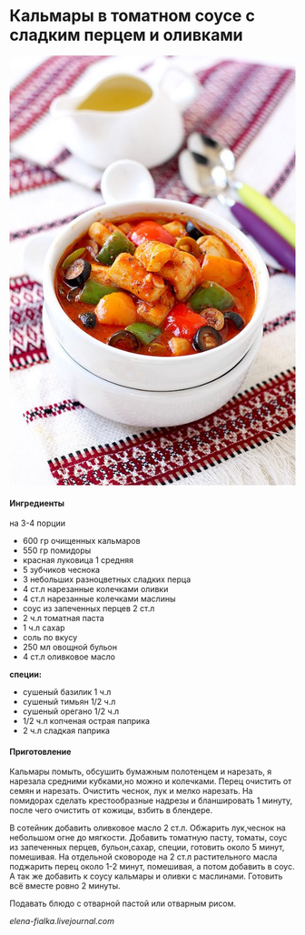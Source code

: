 ﻿---
image: ../pics/e5115d4812876ccd26e5bb3e3e1e4220.jpg
---
# Кальмары в томатном соусе с сладким перцем и оливками

![Кальмары в томатном соусе с сладким перцем и оливками](../pics/e5115d4812876ccd26e5bb3e3e1e4220.jpg)

#### Ингредиенты
на 3-4 порции

* 600 гр очищенных кальмаров
* 550 гр помидоры
* красная луковица 1 средняя
* 5 зубчиков чеснока
* 3 небольших разноцветных сладких перца
* 4 ст.л нарезанные колечками оливки
* 4 ст.л нарезанные колечками маслины
* соус из запеченных перцев 2 ст.л
* 2 ч.л томатная паста
* 1 ч.л сахар
* соль по вкусу
* 250 мл овощной бульон
* 4 ст.л оливковое масло

**специи:**

* сушеный базилик 1 ч.л
* сушеный тимьян 1/2 ч.л
* сушеный орегано 1/2 ч.л
* 1/2 ч.л копченая острая паприка
* 2 ч.л сладкая паприка

#### Приготовление

Кальмары помыть, обсушить бумажным полотенцем и нарезать, я нарезала средними кубками,но можно и колечками. Перец очистить от семян и нарезать. Очистить чеснок, лук и мелко нарезать. На помидорах сделать крестообразные надрезы и бланшировать 1 минуту, после чего очистить от кожицы, взбить в блендере.

В сотейник добавить оливковое масло 2 ст.л. Обжарить лук,чеснок на небольшом огне до мягкости. Добавить томатную пасту, томаты, соус из запеченных перцев, бульон,сахар, специи, готовить около 5 минут, помешивая. На отдельной сковороде на 2 ст.л растительного масла поджарить перец около 1-2 минут, помешивая, а потом добавить в соус. А так же добавить к соусу кальмары и оливки с маслинами. Готовить всё вместе ровно 2 минуты.

Подавать блюдо с отварной пастой или отварным рисом.

*elena-fialka.livejournal.com*

